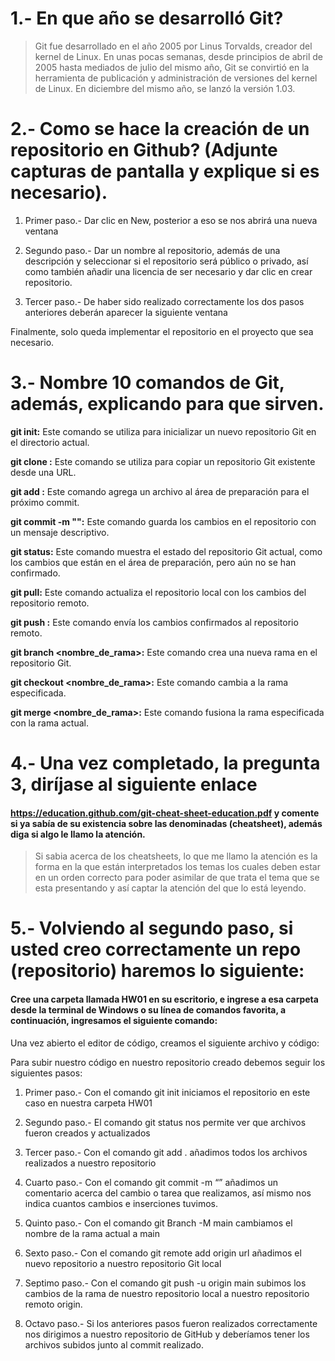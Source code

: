 # 1.- En que año se desarrolló Git?
> Git fue desarrollado en el año 2005 por Linus Torvalds, creador del kernel de Linux. En unas
pocas semanas, desde principios de abril de 2005 hasta mediados de julio del mismo año, Git se
convirtió en la herramienta de publicación y administración de versiones del kernel de Linux. En
diciembre del mismo año, se lanzó la versión 1.03.

# 2.- Como se hace la creación de un repositorio en Github? (Adjunte capturas de pantalla y explique si es necesario).
1. Primer paso.- Dar clic en New, posterior a eso se nos abrirá una nueva ventana

2. Segundo paso.- Dar un nombre al repositorio, además de una descripción y seleccionar si el
repositorio será público o privado, así como también añadir una licencia de ser necesario y dar
clic en crear repositorio.

3. Tercer paso.- De haber sido realizado correctamente los dos pasos anteriores deberán aparecer la siguiente ventana

Finalmente, solo queda implementar el repositorio en el proyecto que sea necesario.

# 3.- Nombre 10 comandos de Git, además, explicando para que sirven.
**git init:** Este comando se utiliza para inicializar un nuevo repositorio Git en el directorio actual.

**git clone <url>:** Este comando se utiliza para copiar un repositorio Git existente desde una URL.

**git add <archivo>:** Este comando agrega un archivo al área de preparación para el próximo
commit.

**git commit -m "<mensaje>":** Este comando guarda los cambios en el repositorio con un mensaje
descriptivo.

**git status:** Este comando muestra el estado del repositorio Git actual, como los cambios que
están en el área de preparación, pero aún no se han confirmado.

**git pull:** Este comando actualiza el repositorio local con los cambios del repositorio remoto.

**git push <remoto> <rama>:** Este comando envía los cambios confirmados al repositorio remoto.

**git branch <nombre_de_rama>:** Este comando crea una nueva rama en el repositorio Git.

**git checkout <nombre_de_rama>:** Este comando cambia a la rama especificada.

**git merge <nombre_de_rama>:** Este comando fusiona la rama especificada con la rama actual.

# 4.- Una vez completado, la pregunta 3, diríjase al siguiente enlace 
#### https://education.github.com/git-cheat-sheet-education.pdf y comente si ya sabía de su existencia sobre las denominadas (cheatsheet), además diga si algo le llamo la atención.
> Si sabia acerca de los cheatsheets, lo que me llamo la atención es la forma en la que están
interpretados los temas los cuales deben estar en un orden correcto para poder asimilar de que
trata el tema que se esta presentando y así captar la atención del que lo está leyendo.

# 5.- Volviendo al segundo paso, si usted creo correctamente un repo (repositorio) haremos lo siguiente:

#### Cree una carpeta llamada HW01 en su escritorio, e ingrese a esa carpeta desde la terminal de Windows o su línea de comandos favorita, a continuación, ingresamos el siguiente comando:

Una vez abierto el editor de código, creamos el siguiente archivo y código:

Para subir nuestro código en nuestro repositorio creado debemos seguir los siguientes pasos:
1. Primer paso.- Con el comando git init iniciamos el repositorio en este caso en nuestra carpeta HW01

2. Segundo paso.- El comando git status nos permite ver que archivos fueron creados y actualizados

3. Tercer paso.- Con el comando git add . añadimos todos los archivos realizados a nuestro repositorio

4. Cuarto paso.- Con el comando git commit -m “” añadimos un comentario acerca del cambio o tarea
que realizamos, así mismo nos indica cuantos cambios e inserciones tuvimos.

5. Quinto paso.- Con el comando git Branch -M main cambiamos el nombre de la rama actual a main

6. Sexto paso.- Con el comando git remote add origin url añadimos el nuevo repositorio a nuestro
repositorio Git local

7. Septimo paso.- Con el comando git push -u origin main subimos los cambios de la rama de nuestro
repositorio local a nuestro repositorio remoto origin.

8. Octavo paso.- Si los anteriores pasos fueron realizados correctamente nos dirigimos a nuestro
repositorio de GitHub y deberíamos tener los archivos subidos junto al commit realizado.

